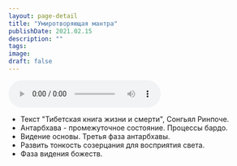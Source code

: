 ```yaml
---
layout: page-detail
title: "Умиротворяющая мантра"
publishDate: 2021.02.15
description: ""
tags:
image:
draft: false
---
```


<audio title="2021.02.15 - Умиротворяющая мантра.mp3" src="https://filer-api.advayta.org/v1.0/public/files/73145" controls=""></audio>

* Текст "Тибетская книга жизни и смерти", Сонгьял Ринпоче.
* Антарбхава - промежуточное состояние. Процессы бардо.
* Видение основы. Третья фаза антарбхавы.
* Развить тонкость созерцания для восприятия света.
* Фаза видения божеств.

  
